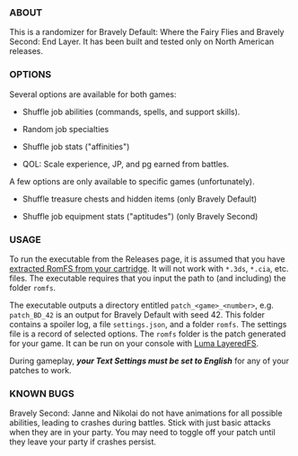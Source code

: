 ### ABOUT

This is a randomizer for Bravely Default: Where the Fairy Flies and
Bravely Second: End Layer. It has been built and tested only on North
American releases.

### OPTIONS

Several options are available for both games:

- Shuffle job abilities (commands, spells, and support skills).

- Random job specialties

- Shuffle job stats ("affinities")

- QOL: Scale experience, JP, and pg earned from battles.

A few options are only available to specific games (unfortunately).

- Shuffle treasure chests and hidden items (only Bravely Default)

- Shuffle job equipment stats ("aptitudes") (only Bravely Second)


### USAGE

To run the executable from the Releases page, it is assumed that you
have [extracted RomFS from your
cartridge](https://gist.github.com/PixelSergey/73d0a4bc1437dbaa53a1d1ce849fdda1).
It will not work with `*.3ds`, `*.cia`, etc. files. The executable
requires that you input the path to (and including) the folder
`romfs`.

The executable outputs a directory entitled
```patch_<game>_<number>```, e.g. ```patch_BD_42``` is an output for
Bravely Default with seed 42. This folder contains a spoiler log, a
file `settings.json`, and a folder `romfs`. The settings file is a
record of selected options. The `romfs` folder is the patch generated
for your game. It can be run on your console with [Luma
LayeredFS](https://gist.github.com/PixelSergey/5dbb4a9b90d290736353fa58e4fcbb42).

During gameplay, _**your Text Settings must be set to English**_ for any of your patches to work.

### KNOWN BUGS

Bravely Second: Janne and Nikolai do not have animations for all possible abilities, leading to crashes during battles. Stick with just basic attacks when they are in your party. You may need to toggle off your patch until they leave your party if crashes persist.
